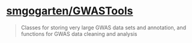#  [smgogarten/GWASTools](https://github.com/smgogarten/GWASTools/)

> Classes for storing very large GWAS data sets and annotation, and functions for GWAS data cleaning and analysis
